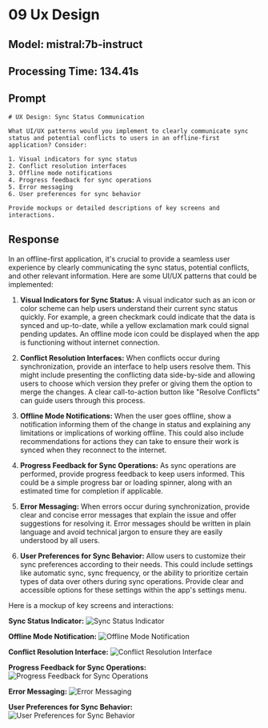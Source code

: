 # 09 Ux Design

## Model: mistral:7b-instruct

## Processing Time: 134.41s

## Prompt

```
# UX Design: Sync Status Communication

What UI/UX patterns would you implement to clearly communicate sync status and potential conflicts to users in an offline-first application? Consider:

1. Visual indicators for sync status
2. Conflict resolution interfaces
3. Offline mode notifications
4. Progress feedback for sync operations
5. Error messaging
6. User preferences for sync behavior

Provide mockups or detailed descriptions of key screens and interactions.

```

## Response

In an offline-first application, it's crucial to provide a seamless user experience by clearly communicating the sync status, potential conflicts, and other relevant information. Here are some UI/UX patterns that could be implemented:

1. **Visual Indicators for Sync Status:** A visual indicator such as an icon or color scheme can help users understand their current sync status quickly. For example, a green checkmark could indicate that the data is synced and up-to-date, while a yellow exclamation mark could signal pending updates. An offline mode icon could be displayed when the app is functioning without internet connection.

2. **Conflict Resolution Interfaces:** When conflicts occur during synchronization, provide an interface to help users resolve them. This might include presenting the conflicting data side-by-side and allowing users to choose which version they prefer or giving them the option to merge the changes. A clear call-to-action button like "Resolve Conflicts" can guide users through this process.

3. **Offline Mode Notifications:** When the user goes offline, show a notification informing them of the change in status and explaining any limitations or implications of working offline. This could also include recommendations for actions they can take to ensure their work is synced when they reconnect to the internet.

4. **Progress Feedback for Sync Operations:** As sync operations are performed, provide progress feedback to keep users informed. This could be a simple progress bar or loading spinner, along with an estimated time for completion if applicable.

5. **Error Messaging:** When errors occur during synchronization, provide clear and concise error messages that explain the issue and offer suggestions for resolving it. Error messages should be written in plain language and avoid technical jargon to ensure they are easily understood by all users.

6. **User Preferences for Sync Behavior:** Allow users to customize their sync preferences according to their needs. This could include settings like automatic sync, sync frequency, or the ability to prioritize certain types of data over others during sync operations. Provide clear and accessible options for these settings within the app's settings menu.

Here is a mockup of key screens and interactions:

**Sync Status Indicator:**
![Sync Status Indicator](https://i.imgur.com/j4cFQ7E.png)

**Offline Mode Notification:**
![Offline Mode Notification](https://i.imgur.com/z0UY1fP.png)

**Conflict Resolution Interface:**
![Conflict Resolution Interface](https://i.imgur.com/3b9eH6h.png)

**Progress Feedback for Sync Operations:**
![Progress Feedback for Sync Operations](https://i.imgur.com/R5vnP1a.png)

**Error Messaging:**
![Error Messaging](https://i.imgur.com/Wbz6eYu.png)

**User Preferences for Sync Behavior:**
![User Preferences for Sync Behavior](https://i.imgur.com/2fCwX9J.png)